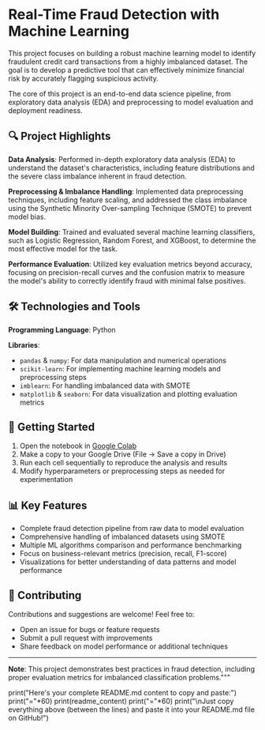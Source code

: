 # Real-Time Fraud Detection with Machine Learning

This project focuses on building a robust machine learning model to identify fraudulent credit card transactions from a highly imbalanced dataset. The goal is to develop a predictive tool that can effectively minimize financial risk by accurately flagging suspicious activity.

The core of this project is an end-to-end data science pipeline, from exploratory data analysis (EDA) and preprocessing to model evaluation and deployment readiness.

## 🔍 Project Highlights

**Data Analysis**: Performed in-depth exploratory data analysis (EDA) to understand the dataset's characteristics, including feature distributions and the severe class imbalance inherent in fraud detection.

**Preprocessing & Imbalance Handling**: Implemented data preprocessing techniques, including feature scaling, and addressed the class imbalance using the Synthetic Minority Over-sampling Technique (SMOTE) to prevent model bias.

**Model Building**: Trained and evaluated several machine learning classifiers, such as Logistic Regression, Random Forest, and XGBoost, to determine the most effective model for the task.

**Performance Evaluation**: Utilized key evaluation metrics beyond accuracy, focusing on precision-recall curves and the confusion matrix to measure the model's ability to correctly identify fraud with minimal false positives.

## 🛠️ Technologies and Tools

**Programming Language**: Python

**Libraries**:
- `pandas` & `numpy`: For data manipulation and numerical operations
- `scikit-learn`: For implementing machine learning models and preprocessing steps
- `imblearn`: For handling imbalanced data with SMOTE
- `matplotlib` & `seaborn`: For data visualization and plotting evaluation metrics

## 🚀 Getting Started

1. Open the notebook in [Google Colab](https://colab.research.google.com/drive/1IuR-IAUc4q3VKtpueFXmI8ErXmZyXagl)
2. Make a copy to your Google Drive (File → Save a copy in Drive)
3. Run each cell sequentially to reproduce the analysis and results
4. Modify hyperparameters or preprocessing steps as needed for experimentation

## 📊 Key Features

- Complete fraud detection pipeline from raw data to model evaluation
- Comprehensive handling of imbalanced datasets using SMOTE
- Multiple ML algorithms comparison and performance benchmarking
- Focus on business-relevant metrics (precision, recall, F1-score)
- Visualizations for better understanding of data patterns and model performance

## 🤝 Contributing

Contributions and suggestions are welcome! Feel free to:
- Open an issue for bugs or feature requests
- Submit a pull request with improvements
- Share feedback on model performance or additional techniques

---

**Note**: This project demonstrates best practices in fraud detection, including proper evaluation metrics for imbalanced classification problems."""

print("Here's your complete README.md content to copy and paste:")
print("="*60)
print(readme_content)
print("="*60)
print("\nJust copy everything above (between the lines) and paste it into your README.md file on GitHub!")
